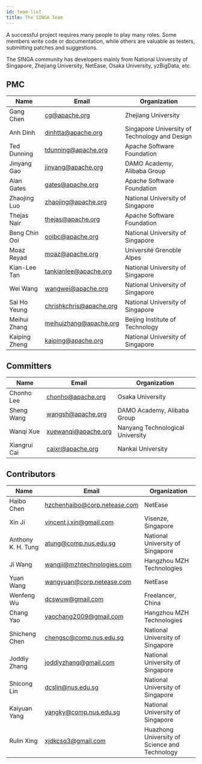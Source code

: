 ```yaml
---
id: team-list
title: The SINGA Team
---
```


<!--- Licensed to the Apache Software Foundation (ASF) under one or more contributor license agreements.  See the NOTICE file distributed with this work for additional information regarding copyright ownership.  The ASF licenses this file to you under the Apache License, Version 2.0 (the "License"); you may not use this file except in compliance with the License.  You may obtain a copy of the License at http://www.apache.org/licenses/LICENSE-2.0 Unless required by applicable law or agreed to in writing, software distributed under the License is distributed on an "AS IS" BASIS, WITHOUT WARRANTIES OR CONDITIONS OF ANY KIND, either express or implied.  See the License for the specific language governing permissions and limitations under the License.  -->

A successful project requires many people to play many roles. Some members write
code or documentation, while others are valuable as testers, submitting patches
and suggestions.

The SINGA community has developers mainly from National University of Singapore,
Zhejiang University, NetEase, Osaka University, yzBigData, etc.

## PMC

| Name          | Email                   | Organization                                  |
| ------------- | ----------------------- | --------------------------------------------- |
| Gang Chen     | cg@apache.org           | Zhejiang University                           |
| Anh Dinh      | dinhtta@apache.org      | Singapore University of Technology and Design |
| Ted Dunning   | tdunning@apache.org     | Apache Software Foundation                    |
| Jinyang Gao   | jinyang@apache.org      | DAMO Academy, Alibaba Group                   |
| Alan Gates    | gates@apache.org        | Apache Software Foundation                    |
| Zhaojing Luo  | zhaojing@apache.org     | National University of Singapore              |
| Thejas Nair   | thejas@apache.org       | Apache Software Foundation                    |
| Beng Chin Ooi | ooibc@apache.org        | National University of Singapore              |
| Moaz Reyad    | moaz@apache.org         | Université Grenoble Alpes                     |
| Kian-Lee Tan  | tankianlee@apache.org   | National University of Singapore              |
| Wei Wang      | wangwei@apache.org      | National University of Singapore              |
| Sai Ho Yeung  | chrishkchris@apache.org | National University of Singapore              |
| Meihui Zhang  | meihuizhang@apache.org  | Beijing Institute of Technology               |
| Kaiping Zheng | kaiping@apache.org      | National University of Singapore              |

## Committers

| Name         | Email               | Organization                     |
| ------------ | ------------------- | -------------------------------- |
| Chonho Lee   | chonho@apache.org   | Osaka University                 |
| Sheng Wang   | wangsh@apache.org   | DAMO Academy, Alibaba Group      |
| Wanqi Xue    | xuewanqi@apache.org | Nanyang Technological University |
| Xiangrui Cai | caixr@apache.org    | Nankai University                |

## Contributors

| Name               | Email                        | Organization                                  |
| ------------------ | ---------------------------- | --------------------------------------------- |
| Haibo Chen         | hzchenhaibo@corp.netease.com | NetEase                                       |
| Xin Ji             | vincent.j.xin@gmail.com      | Visenze, Singapore                            |
| Anthony K. H. Tung | atung@comp.nus.edu.sg        | National University of Singapore              |
| Ji Wang            | wangji@mzhtechnologies.com   | Hangzhou MZH Technologies                     |
| Yuan Wang          | wangyuan@corp.netease.com    | NetEase                                       |
| Wenfeng Wu         | dcswuw@gmail.com             | Freelancer, China                             |
| Chang Yao          | yaochang2009@gmail.com       | Hangzhou MZH Technologies                     |
| Shicheng Chen      | chengsc@comp.nus.edu.sg      | National University of Singapore              |
| Joddiy Zhang       | joddiyzhang@gmail.com        | National University of Singapore              |
| Shicong Lin        | dcslin@nus.edu.sg            | National University of Singapore              |
| Kaiyuan Yang       | yangky@comp.nus.edu.sg       | National University of Singapore              |
| Rulin Xing         | xjdkcsq3@gmail.com           | Huazhong University of Science and Technology |
